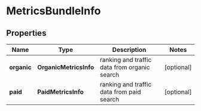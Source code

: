# MetricsBundleInfo


## Properties

| Name | Type | Description | Notes |
|------------ | ------------- | ------------- | -------------|
**organic** | **OrganicMetricsInfo** | ranking and traffic data from organic search |[optional]|
**paid** | **PaidMetricsInfo** | ranking and traffic data from paid search |[optional]|